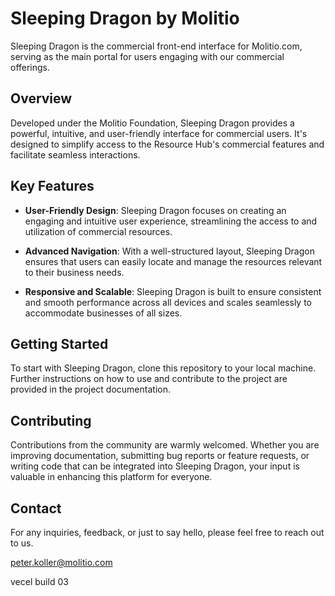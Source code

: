 # Sleeping Dragon by Molitio

Sleeping Dragon is the commercial front-end interface for Molitio.com, serving as the main portal for users engaging with our commercial offerings.

## Overview

Developed under the Molitio Foundation, Sleeping Dragon provides a powerful, intuitive, and user-friendly interface for commercial users. It's designed to simplify access to the Resource Hub's commercial features and facilitate seamless interactions.

## Key Features

- **User-Friendly Design**: Sleeping Dragon focuses on creating an engaging and intuitive user experience, streamlining the access to and utilization of commercial resources.
  
- **Advanced Navigation**: With a well-structured layout, Sleeping Dragon ensures that users can easily locate and manage the resources relevant to their business needs.

- **Responsive and Scalable**: Sleeping Dragon is built to ensure consistent and smooth performance across all devices and scales seamlessly to accommodate businesses of all sizes.

## Getting Started

To start with Sleeping Dragon, clone this repository to your local machine. Further instructions on how to use and contribute to the project are provided in the project documentation.

## Contributing

Contributions from the community are warmly welcomed. Whether you are improving documentation, submitting bug reports or feature requests, or writing code that can be integrated into Sleeping Dragon, your input is valuable in enhancing this platform for everyone.

## Contact

For any inquiries, feedback, or just to say hello, please feel free to reach out to us.

peter.koller@molitio.com

vecel build 03